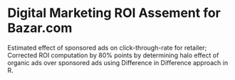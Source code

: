 # Digital Marketing ROI Assement for Bazar.com
Estimated effect of sponsored ads on click-through-rate for retailer; Corrected ROI computation by 80% points by determining halo effect of organic ads over sponsored ads using Difference in Difference approach in R.
